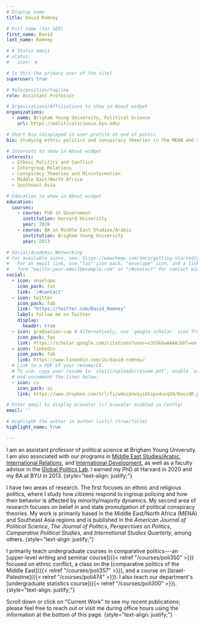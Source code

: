```yaml
---
# Display name
title: David Romney

# Full name (for SEO)
first_name: David
last_name: Romney

# # Status emoji
# status:
#   icon: ☕️

# Is this the primary user of the site?
superuser: true

# Role/position/tagline
role: Assistant Professor

# Organizations/Affiliations to show in About widget
organizations:
  - name: Brigham Young University, Political Science
    url: https://politicalscience.byu.edu/

# Short bio (displayed in user profile at end of posts)
bio: Studying ethnic politics and conspiracy theories in the MENA and SE Asia regions.

# Interests to show in About widget
interests:
  - Ethnic Politics and Conflict
  - Intergroup Relations
  - Conspiracy Theories and Misinformation
  - Middle East/North Africa
  - Southeast Asia

# Education to show in About widget
education:
  courses:
    - course: PhD in Government
      institution: Harvard University
      year: 2020
    - course: BA in Middle East Studies/Arabic
      institution: Brigham Young University
      year: 2013

# Social/Academic Networking
# For available icons, see: https://wowchemy.com/docs/getting-started/page-builder/#icons
#   For an email link, use "fas" icon pack, "envelope" icon, and a link in the
#   form "mailto:your-email@example.com" or "/#contact" for contact widget.
social:
  - icon: envelope
    icon_pack: fas
    link: '/#contact'
  - icon: twitter
    icon_pack: fab
    link: "https://twitter.com/David_Romney"
    label: Follow me on Twitter
    display:
      header: true
  - icon: graduation-cap # Alternatively, use `google-scholar` icon from `ai` icon pack
    icon_pack: fas
    link: https://scholar.google.com/citations?user=s3tGkkwAAAAJ&hl=en
  - icon: linkedin
    icon_pack: fab
    link: https://www.linkedin.com/in/david-romney/
  # Link to a PDF of your resume/CV.
  # To use: copy your resume to `static/uploads/resume.pdf`, enable `ai` icons in `params.yaml`,
  # and uncomment the lines below.
  - icon: cv
    icon_pack: ai
    link: https://www.dropbox.com/scl/fi/wdoipnw1yi6tzpvduvq34/DavidR.pdf?rlkey=ohcq0s1rgvncwxbcf5vw4xc35&st=hw6lltvy&dl=0

# Enter email to display Gravatar (if Gravatar enabled in Config)
email: ''

# Highlight the author in author lists? (true/false)
highlight_name: true

---
```

I am an assistant professor of political science at Brigham Young University. I am also associated with our programs in [Middle East Studies/Arabic](https://kennedy.byu.edu/middle-east-studies-arabic), [International Relations](https://kennedy.byu.edu/international-relations), and [International Development](https://kennedy.byu.edu/international-development), as well as a faculty advisor in the [Global Politics Lab](https://gpl.byu.edu/). I earned my PhD at Harvard in 2020 and my BA at BYU in 2013.
{style="text-align: justify;"}

I have two areas of research. The first focuses on ethnic and religious politics, where I study how citizens respond to ingroup policing and how their behavior is affected by minority/majority dynamics. My second area of research focuses on belief in and state promulgation of political conspiracy theories. My work is primarily based in the Middle East/North Africa (MENA) and Southeast Asia regions and is published in the *American Journal of Political Science*, *The Journal of Politics*, *Perspectives on Politics*, *Comparative Political Studies*, and *International Studies Quarterly*, among others.
{style="text-align: justify;"}

I primarily teach undergraduate courses in comparative politics---an [upper-level writing and seminar course]({{< relref "/courses/poli350" >}}) focused on ethnic conflict, a class on the [comparative politics of the Middle East]({{< relref "/courses/poli357" >}}), and a course on [Israel-Palestine]({{< relref "/courses/poli474" >}}). I also teach our department's [undergraduate statistics course]({{< relref "/courses/poli300" >}}).
{style="text-align: justify;"}

Scroll down or click on "Current Work" to see my recent publications; please feel free to reach out or visit me during office hours using the information at the bottom of this page.
{style="text-align: justify;"}
